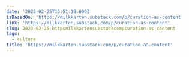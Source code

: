 ```yaml
---
date: '2023-02-25T13:51:19.000Z'
isBasedOn: 'https://milkkarten.substack.com/p/curation-as-content'
link: 'https://milkkarten.substack.com/p/curation-as-content'
slug: 2023-02-25-httpsmilkkartensubstackcompcuration-as-content
tags:
  - culture
title: 'https://milkkarten.substack.com/p/curation-as-content'
---
```


